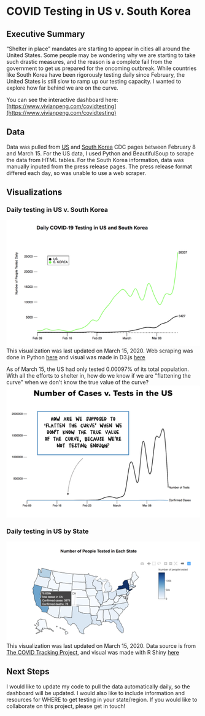 
# COVID Testing in US v. South Korea

## Executive Summary
“Shelter in place” mandates are starting to appear in cities all around the United States. Some people may be wondering why we are starting to take such drastic measures, and the reason is a complete fail from the government to get us prepared for the oncoming outbreak. While countries like South Korea have been rigorously testing daily since February, the United States is still slow to ramp up our testing capacity. I wanted to explore how far behind we are on the curve.

You can see the interactive dashboard here: [https://www.vivianpeng.com/covidtesting](https://www.vivianpeng.com/covidtesting)

## Data
Data was pulled from  [US](https://www.cdc.gov/coronavirus/2019-ncov/cases-updates/testing-in-us.html) and [South Korea](https://www.cdc.go.kr/board/board.es?bid=0030&mid=) CDC pages between February 8 and March 15. For the US data, I used Python and BeautifulSoup to scrape the data from HTML tables. For the South Korea information, data was manually inputed from the press release pages. The press release format differed each day, so was unable to use a web scraper.

## Visualizations

### Daily testing in US v. South Korea
![Daily testing](/plots/daily_testing.png)
This visualization was last updated on March 15, 2020. Web scraping was done in Python [here](/code/001_data_collection.ipynb) and visual was made in D3.js [here](/code/index.html)

As of March 15, the US had only tested 0.00097% of its total population. With all the efforts to shelter in, how do we know if we are "flattening the curve" when we don't know the true value of the curve?
![US test v. cases](/plots/US_test_cases.png)

### Daily testing in US by State
![State testing](/plots/state_testing.png)
This visualization was last updated on March 15, 2020. Data source is from [The COVID Tracking Project](https://covidtracking.com/data/), and visual was made with R Shiny [here](/code/plotly_shiny)

## Next Steps
I would like to update my code to pull the data automatically daily, so the dashboard will be updated. I would also like to include information and resources for WHERE to get testing in your state/region. If you would like to collaborate on this project, please get in touch!
